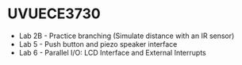# UVUECE3730
- Lab 2B - Practice branching (Simulate distance with an IR sensor)
- Lab 5 - Push button and piezo speaker interface
- Lab 6 - Parallel I/O: LCD Interface and External Interrupts